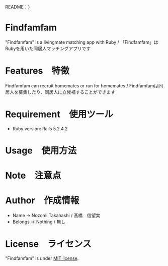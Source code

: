 README：）

# Findfamfam
 
"Findfamfam" is a livingmate matching app with Ruby / 「Findfamfam」はRubyを用いた同居人マッチングアプリです
 
# Features　特徴
 
Findfamfam can recruit homemates or run for homemates / Findfamfamは同居人を募集したり、同居人に立候補することができます
 
# Requirement　使用ツール

* Ruby version: Rails 5.2.4.2
 
# Usage　使用方法
 
# Note　注意点
 
# Author　作成情報
 
* Name → Nozomi Takahashi / 髙橋　信望実
* Belongs → Nothing / 無し
 
# License　ライセンス
 
"Findfamfam" is under [MIT license](https://en.wikipedia.org/wiki/MIT_License).
